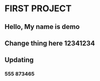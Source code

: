 # FIRST PROJECT

## Hello, My name is demo

## Change thing here 12341234

## Updating
### 555 873465

